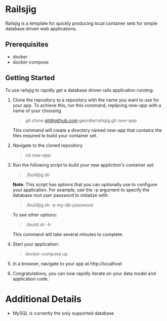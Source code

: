 # Railsjig

Railsjig is a template for quickly producing local container sets for simple database driven web applications.

## Prerequisites

* docker
* docker-compose

## Getting Started

To use railsjig to rapidly get a database driven rails application running:

1. Clone the repository to a repository with the name you want to use for your app. To achieve this, run this command, replacing *new-app* with a name of your choosing

	> git clone git@github.com:geordie/railsjig.git *new-app*

	This command will create a directory named *new-app* that contains the files required to build your container set.

2. Navigate to the cloned repository

   > cd *new-app*

3. Run the following script to build your new appliction's container set:

	> ./buildjig.sh

	**Note**: This script has options that you can optionally use to configure your application. For example, use the -p argument to specify the database root user password to initialize with:

	> ./buildjig.sh -p my-db-password

	To see other options:

	> ./build.sh -h

	This command will take several minutes to complete.

4. Start your application:

	> docker-compose up

5. In a browser, navigate to your app at http://localhost

6. Congratulations, you can now rapidly iterate on your data model and application code.

# Additional Details

- MySQL is currently the only supported database






